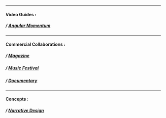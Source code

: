 
---
#### Video Guides :
##### / [Angular Momentum](https://www.youtube.com/channel/UCHGtmfjIICpuETvXsRd2eww/about)

---
#### Commercial Collaborations :
##### / [Magazine](https://www.youtube.com/channel/UCHGtmfjIICpuETvXsRd2eww/about)
##### / [Music Festival](https://www.youtube.com/channel/UCHGtmfjIICpuETvXsRd2eww/about)
##### / [Documentary](https://www.youtube.com/channel/UCHGtmfjIICpuETvXsRd2eww/about)

---
#### Concepts :
##### / [Narrative Design](https://www.youtube.com/channel/UCHGtmfjIICpuETvXsRd2eww/about)
